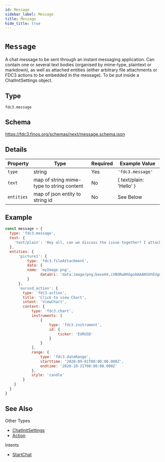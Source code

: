 ```yaml
---
id: Message
sidebar_label: Message
title: Message
hide_title: true
---
```

# `Message`

A chat message to be sent through an instant messaging application. Can contain one or several text bodies (organised by mime-type, plaintext or markdown), 
as well as attached entities (either arbitrary file attachments or FDC3 actions to be embedded in the message). To be put inside a ChatInitSettings object.

## Type

`fdc3.message`

## Schema

https://fdc3.finos.org/schemas/next/message.schema.json

## Details

| Property          | Type                                      | Required | Example Value           |
|-------------------|-------------------------------------------|----------|-------------------------|
| `type`            | string                                    | Yes      | `'fdc3.message'`        |
| `text`            | map of string mime-type to string content | No       | { text/plain: 'Hello' } |
| `entities`        | map of json entity to string id           | No       | See Below               |

## Example

```js
const message = {
  type: 'fdc3.message',
  text: {
    'text/plain': 'Hey all, can we discuss the issue together? I attached a screenshot and a link to the current exchange rate'
  },
  entities: {
      'picture1': {
          type: 'fdc3.fileAttachment',
          data: {
          name: 'myImage.png',
                dataUri: 'data:image/png;base64,iVBORw0KGgoAAAANSUhEUgAAAAgAAAAIAQMAAAD+wSzIAAAABlBMVEX///+/v7+jQ3Y5AAAADklEQVQI12P4AIX8EAgALgAD/aNpbtEAAAAASUVORK5CYII'
          }
      },
      'eurusd_action': {
        type: 'fdc3.action',
        title: 'Click to view Chart',
        intent: 'ViewChart',
        context: {
            type: 'fdc3.chart',
            instruments: [
                {
                    type: 'fdc3.instrument',
                    id: {
                        ticker: 'EURUSD'
                    }
                }
            ],
            range: {
                type: 'fdc3.dateRange',
                starttime: '2020-09-01T08:00:00.000Z',
                endtime: '2020-10-31T08:00:00.000Z'
            },
            style: 'candle'
        }
    }
  }
}
```

## See Also

Other Types
* [ChatInitSettings](ChatInitSettings)
* [Action](Action)

Intents
* [StartChat](../../intents/ref/StartChat)
